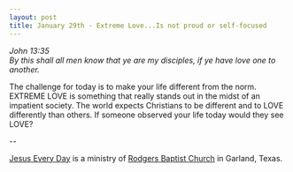 ```yaml
---
layout: post
title: January 29th - Extreme Love...Is not proud or self-focused
---
```


_John 13:35  
By this shall all men know that ye are my disciples, if ye have love
one to another._

The challenge for today is to make your life different from the
norm. EXTREME LOVE is something that really stands out in the midst
of an impatient society. The world expects Christians to be different
and to LOVE differently than others. If someone observed your life
today would they see LOVE?

 --

<a href=http://jesuseveryday.net>Jesus Every Day</a> is a ministry of <a href=http://rodgersbaptist.net>Rodgers Baptist Church</a> in Garland, Texas.
